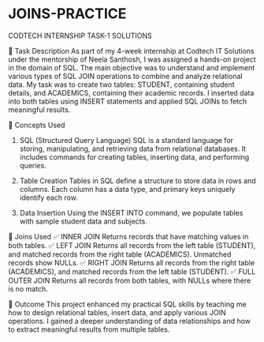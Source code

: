 # JOINS-PRACTICE
CODTECH INTERNSHIP TASK-1 SOLUTIONS

📌 Task Description
As part of my 4-week internship at Codtech IT Solutions under the mentorship of Neela Santhosh, I was assigned a hands-on project in the domain of SQL. The main objective was to understand and implement various types of SQL JOIN operations to combine and analyze relational data. My task was to create two tables: STUDENT, containing student details, and ACADEMICS, containing their academic records. I inserted data into both tables using INSERT statements and applied SQL JOINs to fetch meaningful results.

🧩 Concepts Used
1. SQL (Structured Query Language)
SQL is a standard language for storing, manipulating, and retrieving data from relational databases. It includes commands for creating tables, inserting data, and performing queries.

2. Table Creation
Tables in SQL define a structure to store data in rows and columns. Each column has a data type, and primary keys uniquely identify each row.

3. Data Insertion
Using the INSERT INTO command, we populate tables with sample student data and subjects.

🔗 Joins Used
✅ INNER JOIN
Returns records that have matching values in both tables.
✅ LEFT JOIN
Returns all records from the left table (STUDENT), and matched records from the right table (ACADEMICS). Unmatched records show NULLs.
✅ RIGHT JOIN
Returns all records from the right table (ACADEMICS), and matched records from the left table (STUDENT).
✅ FULL OUTER JOIN
Returns all records from both tables, with NULLs where there is no match.

🎯 Outcome
This project enhanced my practical SQL skills by teaching me how to design relational tables, insert data, and apply various JOIN operations. I gained a deeper understanding of data relationships and how to extract meaningful results from multiple tables.

